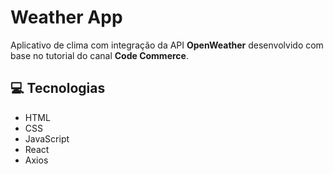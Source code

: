 
<h1 style="font-weight: bold;">Weather App</h1>

<p>
    Aplicativo de clima com integração da API <b>OpenWeather</b> desenvolvido com base no tutorial do canal <b>Code Commerce</b>.
</p>

<h2 id="technologies">💻 Tecnologias</h2>

- HTML
- CSS
- JavaScript
- React
- Axios
